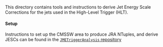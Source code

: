 This directory contains tools and instructions
to derive Jet Energy Scale Corrections
for the jets used in the High-Level Trigger (HLT).

#### Setup


Instructions to set up the CMSSW area to produce JRA NTuples, and derive JESCs can be found in the [`JMETriggerAnalysis` repository](https://github.com/sparedes/JMETriggerAnalysis/blob/run3_12_3_X/JESCorrections/readme.md)

